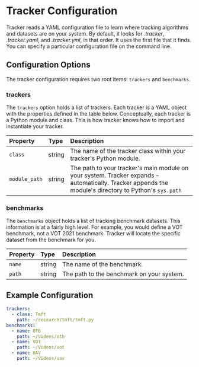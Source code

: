 # Tracker Configuration

Tracker reads a YAML configuration file to learn where tracking algorithms and
datasets are on your system. By default, it looks for *.tracker*,
*.tracker.yaml*, and *.tracker.yml*, in that order. It uses the first file that
it finds. You can specify a particular configuration file on the command line.

## Configuration Options

The tracker configuration requires two root items: `trackers` and `benchmarks`.

### trackers

The `trackers` option holds a list of trackers. Each tracker is a YAML object
with the properties defined in the table below. Conceptually, each tracker is a
Python module and class. This is how tracker knows how to import and instantiate
your tracker.

| Property | Type | Description |
|:---|:---|:---|
| `class` | string | The name of the tracker class within your tracker's Python module. |
| `module_path` | string | The path to your tracker's main module on your system. Tracker expands `~` automatically. Tracker appends the module's directory to Python's `sys.path` |

### benchmarks

The `benchmarks` object holds a list of tracking benchmark datasets. This
information is at a fairly high level. For example, you would define a VOT
benchmark, not a VOT 2021 benchmark. Tracker will locate the specific dataset
from the benchmark for you.

| Property | Type | Description |
|:---|:---|:---|
| `name` | string | The name of the benchmark. |
| `path` | string | The path to the benchmark on your system. |

## Example Configuration

```yaml
trackers:
  - class: Tmft
    path: ~/research/tmft/tmft.py
benchmarks:
  - name: OTB
    path: ~/Videos/otb
  - name: VOT
    path: ~/Videos/vot
  - name: UAV
    path: ~/Videos/uav
```
